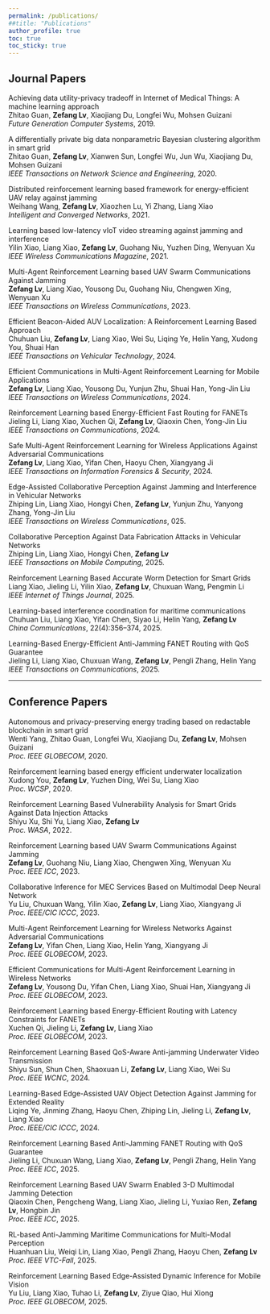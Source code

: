 ```yaml
---
permalink: /publications/
##title: "Publications"
author_profile: true
toc: true
toc_sticky: true
---
```


## Journal Papers

Achieving data utility-privacy tradeoff in Internet of Medical Things: A machine learning approach\
Zhitao Guan, **Zefang Lv**, Xiaojiang Du, Longfei Wu, Mohsen Guizani\
*Future Generation Computer Systems*, 2019. 

A differentially private big data nonparametric Bayesian clustering algorithm in smart grid\
Zhitao Guan, **Zefang Lv**, Xianwen Sun, Longfei Wu, Jun Wu, Xiaojiang Du, Mohsen Guizani\
*IEEE Transactions on Network Science and Engineering*, 2020. 

Distributed reinforcement learning based framework for energy-efficient UAV relay against jamming\
Weihang Wang, **Zefang Lv**, Xiaozhen Lu, Yi Zhang, Liang Xiao\
*Intelligent and Converged Networks*, 2021. 

Learning based low-latency vIoT video streaming against jamming and interference\
Yilin Xiao, Liang Xiao, **Zefang Lv**, Guohang Niu, Yuzhen Ding, Wenyuan Xu\
*IEEE Wireless Communications Magazine*, 2021. 

Multi-Agent Reinforcement Learning based UAV Swarm Communications Against Jamming\
**Zefang Lv**, Liang Xiao, Yousong Du, Guohang Niu, Chengwen Xing, Wenyuan Xu\
*IEEE Transactions on Wireless Communications*, 2023. 

Efficient Beacon-Aided AUV Localization: A Reinforcement Learning Based Approach\
Chuhuan Liu, **Zefang Lv**, Liang Xiao, Wei Su, Liqing Ye, Helin Yang, Xudong You, Shuai Han\
*IEEE Transactions on Vehicular Technology*, 2024. 

Efficient Communications in Multi-Agent Reinforcement Learning for Mobile Applications\
**Zefang Lv**, Liang Xiao, Yousong Du, Yunjun Zhu, Shuai Han, Yong-Jin Liu\
*IEEE Transactions on Wireless Communications*, 2024. 

Reinforcement Learning based Energy-Efficient Fast Routing for FANETs\
Jieling Li, Liang Xiao, Xuchen Qi, **Zefang Lv**, Qiaoxin Chen, Yong-Jin Liu\
*IEEE Transactions on Communications*, 2024. 

Safe Multi-Agent Reinforcement Learning for Wireless Applications Against Adversarial Communications\
**Zefang Lv**, Liang Xiao, Yifan Chen, Haoyu Chen, Xiangyang Ji\
*IEEE Transactions on Information Forensics & Security*, 2024. 

Edge-Assisted Collaborative Perception Against Jamming and Interference in Vehicular Networks\
Zhiping Lin, Liang Xiao, Hongyi Chen, **Zefang Lv**, Yunjun Zhu, Yanyong Zhang, Yong-Jin Liu\
*IEEE Transactions on Wireless Communications*, 025. 

Collaborative Perception Against Data Fabrication Attacks in Vehicular Networks\
Zhiping Lin, Liang Xiao, Hongyi Chen, **Zefang Lv**\
*IEEE Transactions on Mobile Computing*, 2025. 

Reinforcement Learning Based Accurate Worm Detection for Smart Grids\
Liang Xiao, Jieling Li, Yilin Xiao, **Zefang Lv**, Chuxuan Wang, Pengmin Li\
*IEEE Internet of Things Journal*, 2025. 

Learning-based interference coordination for maritime communications\
Chuhuan Liu, Liang Xiao, Yifan Chen, Siyao Li, Helin Yang, **Zefang Lv**\
*China Communications*, 22(4):356–374, 2025. 

Learning-Based Energy-Efficient Anti-Jamming FANET Routing with QoS Guarantee\
Jieling Li, Liang Xiao, Chuxuan Wang, **Zefang Lv**, Pengli Zhang, Helin Yang\
*IEEE Transactions on Communications*, 2025. 

---

## Conference Papers

Autonomous and privacy-preserving energy trading based on redactable blockchain in smart grid\
Wenti Yang, Zhitao Guan, Longfei Wu, Xiaojiang Du, **Zefang Lv**, Mohsen Guizani\
*Proc. IEEE GLOBECOM*, 2020. 

Reinforcement learning based energy efficient underwater localization\
Xudong You, **Zefang Lv**, Yuzhen Ding, Wei Su, Liang Xiao\
*Proc. WCSP*, 2020. 

Reinforcement Learning Based Vulnerability Analysis for Smart Grids Against Data Injection Attacks\
Shiyu Xu, Shi Yu, Liang Xiao, **Zefang Lv**\
*Proc. WASA*, 2022. 

Reinforcement Learning based UAV Swarm Communications Against Jamming\
**Zefang Lv**, Guohang Niu, Liang Xiao, Chengwen Xing, Wenyuan Xu\
*Proc. IEEE ICC*, 2023. 

Collaborative Inference for MEC Services Based on Multimodal Deep Neural Network\
Yu Liu, Chuxuan Wang, Yilin Xiao, **Zefang Lv**, Liang Xiao, Xiangyang Ji\
*Proc. IEEE/CIC ICCC*, 2023. 

Multi-Agent Reinforcement Learning for Wireless Networks Against Adversarial Communications\
**Zefang Lv**, Yifan Chen, Liang Xiao, Helin Yang, Xiangyang Ji\
*Proc. IEEE GLOBECOM*, 2023. 

Efficient Communications for Multi-Agent Reinforcement Learning in Wireless Networks\
**Zefang Lv**, Yousong Du, Yifan Chen, Liang Xiao, Shuai Han, Xiangyang Ji\
*Proc. IEEE GLOBECOM*, 2023. 

Reinforcement Learning based Energy-Efficient Routing with Latency Constraints for FANETs\
Xuchen Qi, Jieling Li, **Zefang Lv**, Liang Xiao\
*Proc. IEEE GLOBECOM*, 2023. 

Reinforcement Learning Based QoS-Aware Anti-jamming Underwater Video Transmission\
Shiyu Sun, Shun Chen, Shaoxuan Li, **Zefang Lv**, Liang Xiao, Wei Su\
*Proc. IEEE WCNC*, 2024. 

Learning-Based Edge-Assisted UAV Object Detection Against Jamming for Extended Reality\
Liqing Ye, Jinming Zhang, Haoyu Chen, Zhiping Lin, Jieling Li, **Zefang Lv**, Liang Xiao\
*Proc. IEEE/CIC ICCC*, 2024. 

Reinforcement Learning Based Anti-Jamming FANET Routing with QoS Guarantee\
Jieling Li, Chuxuan Wang, Liang Xiao, **Zefang Lv**, Pengli Zhang, Helin Yang\
*Proc. IEEE ICC*, 2025. 

Reinforcement Learning Based UAV Swarm Enabled 3-D Multimodal Jamming Detection\
Qiaoxin Chen, Pengcheng Wang, Liang Xiao, Jieling Li, Yuxiao Ren, **Zefang Lv**, Hongbin Jin\
*Proc. IEEE ICC*, 2025. 

RL-based Anti-Jamming Maritime Communications for Multi-Modal Perception\
Huanhuan Liu, Weiqi Lin, Liang Xiao, Pengli Zhang, Haoyu Chen, **Zefang Lv**\
*Proc. IEEE VTC-Fall*, 2025. 

Reinforcement Learning Based Edge-Assisted Dynamic Inference for Mobile Vision\
Yu Liu, Liang Xiao, Tuhao Li, **Zefang Lv**, Ziyue Qiao, Hui Xiong\
*Proc. IEEE GLOBECOM*, 2025. 
